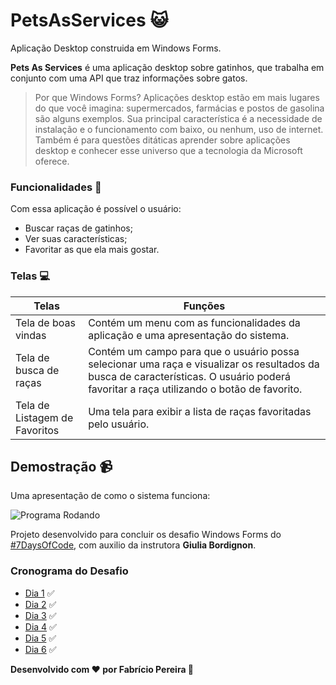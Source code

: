 # PetsAsServices 😺
Aplicação Desktop construida em Windows Forms.
</hr>

<strong>Pets As Services</strong> é uma aplicação desktop sobre gatinhos, que trabalha em conjunto com uma API que traz informações sobre gatos.

>Por que Windows Forms? Aplicações desktop estão em mais lugares do que você imagina: supermercados, farmácias e postos de gasolina são alguns exemplos. Sua principal característica é a necessidade de instalação e o funcionamento com baixo, ou nenhum, uso de internet.
Também é para questões ditáticas aprender sobre aplicações desktop e conhecer esse universo que a tecnologia da Microsoft oferece.

### Funcionalidades 📝
Com essa aplicação é possível o usuário:
- Buscar raças de gatinhos;
- Ver suas características;
- Favoritar as que ela mais gostar.

### Telas 💻
| Telas | Funções |
| ------ | ------ |
| Tela de boas vindas | Contém um menu com as funcionalidades da aplicação e uma apresentação do sistema. |
| Tela de busca de raças | Contém um campo para que o usuário possa selecionar uma raça e visualizar os resultados da busca de características. O usuário poderá favoritar a raça utilizando o botão de favorito. |
| Tela de Listagem de Favoritos | Uma tela para exibir a lista de raças favoritadas pelo usuário. |

## Demostração 📹
Uma apresentação de como o sistema funciona:

![Programa Rodando](https://p1.f0.n0.cdn.getcloudapp.com/items/Z4u7D0Q8/b8f6169a-6116-43e6-bcd4-8098023ae655.gif?source=viewer&v=d2f944b76303e55bcff8d78347cc859d)

Projeto desenvolvido para concluir os desafio Windows Forms do <a href="https://7daysofcode.io/">#7DaysOfCode</a>, com auxilio da instrutora <strong>Giulia Bordignon</strong>.

### Cronograma do Desafio 
- [Dia 1](7DaysOfCode/Dia1.pdf) ✅
- [Dia 2](7DaysOfCode/Dia2.pdf) ✅
- [Dia 3](7DaysOfCode/Dia3.pdf) ✅
- [Dia 4](7DaysOfCode/Dia4.pdf) ✅
- [Dia 5](7DaysOfCode/Dia5.pdf) ✅
- [Dia 6](7DaysOfCode/Dia6.pdf) ✅

**Desenvolvido com ❤️ por Fabrício Pereira 👋**

